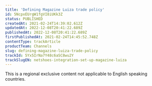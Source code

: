 ```yaml
---
title: 'Defining Magazine Luiza trade policy'
id: 5NcpxEUrgW1fgVI8iUKk3Z
status: PUBLISHED
createdAt: 2021-02-24T14:39:02.612Z
updatedAt: 2022-12-08T20:41:22.689Z
publishedAt: 2022-12-08T20:41:22.689Z
firstPublishedAt: 2021-02-24T14:45:52.748Z
contentType: trackArticle
productTeam: Channels
slug: defining-magazine-luiza-trade-policy
trackId: 5Yx5IrNa7Y48c6aSC8wu2Y
trackSlugEN: netshoes-integration-set-up-magazine-luiza
---
```


<div class="alert alert-warning" role="alert">This is a regional exclusive content not applicable to 
English speaking countries.</div>
